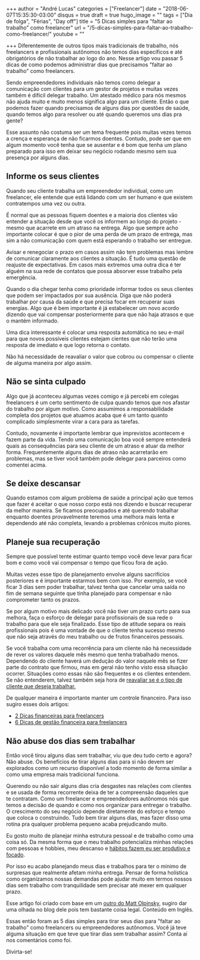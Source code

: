 +++
author = "André Lucas"
categories = ["Freelancer"]
date = "2018-06-07T15:35:30-03:00"
disqus = true
draft = true
hugo_image = ""
tags = ["Dia de folga", "Férias", "Day off"]
title = "5 Dicas simples para \"faltar ao trabalho\" como freelancer"
url = "/5-dicas-simples-para-faltar-ao-trabalho-como-freelancer/"
youtube = ""

+++
Diferentemente de outros tipos mais tradicionais de trabalho, nós freelancers e profissionais autônomos não temos dias específicos e até obrigatórios de não trabalhar ao logo do ano. Nesse artigo vou passar 5 dicas de como podemos administrar dias que precisamos "faltar ao trabalho" como freelancers.

Sendo empreendedores individuais não temos como delegar a comunicação com clientes para um gestor de projetos e muitas vezes também é difícil delegar trabalho. Um atestado médico para nós mesmos não ajuda muito e muito menos significa algo para um cliente. Então o que podemos fazer quando precisamos de alguns dias por questões de saúde, quando temos algo para resolver ou até quando queremos uns dias pra gente?

Esse assunto não costuma ser um tema frequente pois muitas vezes temos a crença e esperança de não ficarmos doentes. Contudo, pode ser que em algum momento você tenha que se ausentar e é bom que tenha um plano preparado para isso em deixar seu negócio rodando mesmo sem sua presença por alguns dias.

## Informe os seus clientes

Quando seu cliente trabalha um empreendedor individual, como um freelancer, ele entende que está lidando com um ser humano e que existem contratempos uma vez ou outra.

É normal que as pessoas fiquem doentes e a maioria dos clientes vão entender a situação desde que você os informem ao longo do projeto - mesmo que acarrete em um atraso na entrega. Algo que sempre acho importante colocar é que o pior de uma perda de um prazo de entrega, mas sim a não comunicação com quem está esperando o trabalho ser entregue.

Avisar e renegociar o prazo em casos assim não tem problemas mas lembre de comunicar claramente aos clientes a situação. É tudo uma questão de reajuste de expectativas. Em casos mais extremos uma outra dica é ter alguém na sua rede de contatos que possa absorver esse trabalho pela emergência.

Quando o dia chegar tenha como prioridade informar todos os seus clientes que podem ser impactados por sua ausência. Diga que não poderá trabalhar por causa da saúde e que precisa focar em recuperar suas energias. Algo que é bem importante é já estabelecer um novo acordo dizendo que vai compensar posteriormente para que não haja atrasos e que o mantém informado.

Uma dica interessante é colocar uma resposta automática no seu e-mail para que novos possíveis clientes estejam cientes que não terão uma resposta de imediato e que logo retorna o contato.

Não há necessidade de reavaliar o valor que cobrou ou compensar o cliente de alguma maneira por algo assim.

## Não se sinta culpado

Algo que já aconteceu algumas vezes comigo e já percebi em colegas freelancers é um certo sentimento de culpa quando temos que nos afastar do trabalho por algum motivo. Como assumimos a responsabilidade completa dos projetos que atuamos acaba que é um tanto quanto complicado simplesmente virar a cara para as tarefas.

Contudo, novamente é importante lembrar que imprevistos acontecem e fazem parte da vida. Tendo uma comunicação boa você sempre entenderá quais as consequências para seu cliente de um atraso e atuar da melhor forma. Frequentemente alguns dias de atraso não acarretarão em problemas, mas se tiver você também pode delegar para parceiros como comentei acima.

## Se deixe descansar

Quando estamos com algum problema de saúde a principal ação que temos que fazer é aceitar o que nosso corpo está nos dizendo e buscar recuperar da melhor maneira. Se ficamos preocupados e até querendo trabalhar enquanto doentes provavelmente teremos uma melhora mais lenta e dependendo até não completa, levando a problemas crônicos muito piores. 

## Planeje sua recuperação

Sempre que possível tente estimar quanto tempo você deve levar para ficar bom e como você vai compensar o tempo que ficou fora de ação.

Muitas vezes esse tipo de planejamento envolve alguns sacrifícios posteriores e é importante estarmos bem com isso. Por exemplo, se você ficar 3 dias sem poder trabalhar, talvez tenha que cancelar uma saída no fim de semana seguinte que tinha planejado para compensar e não comprometer tanto os prazos.

Se por algum motivo mais delicado você não tiver um prazo curto para sua melhora, faça o esforço de delegar para profissionais de sua rede o trabalho para que ele seja finalizado. Esse tipo de atitude separa os reais profissionais pois é uma vontade de que o cliente tenha sucesso mesmo que não seja através do meu trabalho ou de frutos financeiros pessoais.

Se você trabalha com uma recorrência para um cliente não há necessidade de rever os valores daquele mês mesmo que tenha trabalhado menos. Dependendo do cliente haverá um dedução do valor naquele mês se fizer parte do contrato que firmou, mas em geral não tenho visto essa situação ocorrer. Situações como essas não são frequentes e os clientes entendem. Se não entenderem, talvez também seja hora de [reavaliar se é o tipo de cliente que deseja trabalhar.](https://andrelug.com/como-identificar-os-clientes-perfeitos-e-terminar-a-relacao-com-aqueles-que-te-fazem-mal/)

De qualquer maneira é importante manter um controle financeiro. Para isso sugiro esses dois artigos:

* [2 Dicas financeiras para freelancers](https://andrelug.com/2-dicas-financeiras-para-freelancer/)
* [6 Dicas de gestão financeira para freelancers](http://www.vivendodefreela.com.br/6-dicas-de-gestao-financeira-para-freelancers/)

## Não abuse dos dias sem trabalhar

Então você tirou alguns dias sem trabalhar, viu que deu tudo certo e agora? Não abuse. Os benefícios de tirar alguns dias para si não devem ser explorados como um recurso disponível a todo momento de forma similar a como uma empresa mais tradicional funciona.

Querendo ou não sair alguns dias cria desgastes nas relações com clientes e se usada de forma recorrente deixa de ter a compreensão daqueles que te contratam. Como um freelancer e empreendedores autônomos nós que temos a decisão de quando e como nos organizar para entregar o trabalho. O crescimento do seu negócio depende diretamente do esforço e tempo que coloca o construindo. Tudo bem tirar alguns dias, mas fazer disso uma rotina pra qualquer problema pequeno acaba prejudicando muito.

Eu gosto muito de planejar minha estrutura pessoal e de trabalho como uma coisa só. Da mesma forma que o meu trabalho potencializa minhas relações com pessoas e hobbies, meu descanso e [hábitos fazem eu ser produtivo e focado](https://andrelug.com/8-dicas-para-ser-mais-produtivo/).

Por isso eu acabo planejando meus dias e trabalhos para ter o mínimo de surpresas que realmente afetam minha entrega. Pensar de forma holística como organizamos nossas demandas pode ajudar muito em termos nossos dias sem trabalho com tranquilidade sem precisar até mexer em qualquer prazo.

Esse artigo foi criado com base em um [outro do Matt Olpinsky](http://mattolpinski.com/articles/sick-day-tips/), sugiro dar uma olhada no blog dele pois tem bastante coisa legal. Conteúdo em Inglês.

Essas então foram as 5 dias simples para tirar seus dias para "faltar ao trabalho" como freelancers ou empreendedores autônomos. Você já teve alguma situação em que teve que tirar dias sem trabalhar assim? Conta aí nos comentários como foi.

Divirta-se!